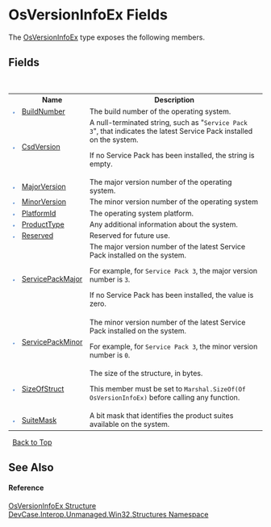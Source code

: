 # OsVersionInfoEx Fields
 

The <a href="T_DevCase_Interop_Unmanaged_Win32_Structures_OsVersionInfoEx">OsVersionInfoEx</a> type exposes the following members.


## Fields
&nbsp;<table><tr><th></th><th>Name</th><th>Description</th></tr><tr><td>![Public field](media/pubfield.gif "Public field")</td><td><a href="F_DevCase_Interop_Unmanaged_Win32_Structures_OsVersionInfoEx_BuildNumber">BuildNumber</a></td><td>
The build number of the operating system.</td></tr><tr><td>![Public field](media/pubfield.gif "Public field")</td><td><a href="F_DevCase_Interop_Unmanaged_Win32_Structures_OsVersionInfoEx_CsdVersion">CsdVersion</a></td><td>
A null-terminated string, such as "`Service Pack 3`", that indicates the latest Service Pack installed on the system. 

 If no Service Pack has been installed, the string is empty.</td></tr><tr><td>![Public field](media/pubfield.gif "Public field")</td><td><a href="F_DevCase_Interop_Unmanaged_Win32_Structures_OsVersionInfoEx_MajorVersion">MajorVersion</a></td><td>
The major version number of the operating system.</td></tr><tr><td>![Public field](media/pubfield.gif "Public field")</td><td><a href="F_DevCase_Interop_Unmanaged_Win32_Structures_OsVersionInfoEx_MinorVersion">MinorVersion</a></td><td>
The minor version number of the operating system</td></tr><tr><td>![Public field](media/pubfield.gif "Public field")</td><td><a href="F_DevCase_Interop_Unmanaged_Win32_Structures_OsVersionInfoEx_PlatformId">PlatformId</a></td><td>
The operating system platform.</td></tr><tr><td>![Public field](media/pubfield.gif "Public field")</td><td><a href="F_DevCase_Interop_Unmanaged_Win32_Structures_OsVersionInfoEx_ProductType">ProductType</a></td><td>
Any additional information about the system.</td></tr><tr><td>![Public field](media/pubfield.gif "Public field")</td><td><a href="F_DevCase_Interop_Unmanaged_Win32_Structures_OsVersionInfoEx_Reserved">Reserved</a></td><td>
Reserved for future use.</td></tr><tr><td>![Public field](media/pubfield.gif "Public field")</td><td><a href="F_DevCase_Interop_Unmanaged_Win32_Structures_OsVersionInfoEx_ServicePackMajor">ServicePackMajor</a></td><td>
The major version number of the latest Service Pack installed on the system. 

 For example, for `Service Pack 3`, the major version number is `3`. 

 If no Service Pack has been installed, the value is zero.</td></tr><tr><td>![Public field](media/pubfield.gif "Public field")</td><td><a href="F_DevCase_Interop_Unmanaged_Win32_Structures_OsVersionInfoEx_ServicePackMinor">ServicePackMinor</a></td><td>
The minor version number of the latest Service Pack installed on the system. 

 For example, for `Service Pack 3`, the minor version number is `0`.</td></tr><tr><td>![Public field](media/pubfield.gif "Public field")</td><td><a href="F_DevCase_Interop_Unmanaged_Win32_Structures_OsVersionInfoEx_SizeOfStruct">SizeOfStruct</a></td><td>
The size of the structure, in bytes. 

 This member must be set to `Marshal.SizeOf(Of OsVersionInfoEx)` before calling any function.</td></tr><tr><td>![Public field](media/pubfield.gif "Public field")</td><td><a href="F_DevCase_Interop_Unmanaged_Win32_Structures_OsVersionInfoEx_SuiteMask">SuiteMask</a></td><td>
A bit mask that identifies the product suites available on the system.</td></tr></table>&nbsp;
<a href="#osversioninfoex-fields">Back to Top</a>

## See Also


#### Reference
<a href="T_DevCase_Interop_Unmanaged_Win32_Structures_OsVersionInfoEx">OsVersionInfoEx Structure</a><br /><a href="N_DevCase_Interop_Unmanaged_Win32_Structures">DevCase.Interop.Unmanaged.Win32.Structures Namespace</a><br />